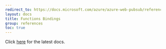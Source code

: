 ```yaml
---
redirect_to: https://docs.microsoft.com/azure/azure-web-pubsub/reference-functions-bindings
layout: docs
title: Functions Bindings
group: references
toc: true
---
```

Click [here](https://docs.microsoft.com/azure/azure-web-pubsub/reference-functions-bindings) for the latest docs.
